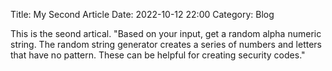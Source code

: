Title: My Second Article
Date: 2022-10-12 22:00
Category: Blog

This is the seond artical. "Based on your input, get a random alpha numeric string. The random string generator creates a series of numbers and letters that have no pattern. These can be helpful for creating security codes."